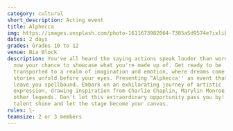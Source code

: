 ```yaml
---
category: cultural
short_description: Acting event
title: Alphecca
img: https://images.unsplash.com/photo-1611673982064-7385a5d9574e?ixlib=rb-4.0.3&ixid=M3wxMjA3fDB8MHxzZWFyY2h8M3x8ZHJhbWF8ZW58MHx8MHx8fDA%3D&auto=format&fit=crop&w=900&q=60
dates: 2 days
grades: Grades 10 to 12
venue: Bia Block
description: You've all heard the saying actions speak louder than words, its
  now your chance to showcase what you're made up of. Get ready to be
  transported to a realm of imagination and emotion, where dreams come alive and
  stories unfold before your eyes. Presenting “Alphecca'' an event that will
  leave you spellbound. Embark on an exhilarating journey of artistic
  expression, drawing inspiration from Charlie Chaplin, Marylin Monroe, and
  other legends. Don't let this extraordinary opportunity pass you by! Let your
  talent shine and let the stage become your canvas.
rules: \-
teamsize: 2 or 3 members
---
```


